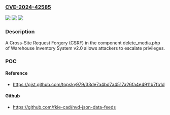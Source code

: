 ### [CVE-2024-42585](https://cve.mitre.org/cgi-bin/cvename.cgi?name=CVE-2024-42585)
![](https://img.shields.io/static/v1?label=Product&message=n%2Fa&color=blue)
![](https://img.shields.io/static/v1?label=Version&message=n%2Fa&color=blue)
![](https://img.shields.io/static/v1?label=Vulnerability&message=n%2Fa&color=brighgreen)

### Description

A Cross-Site Request Forgery (CSRF) in the component delete_media.php of Warehouse Inventory System v2.0 allows attackers to escalate privileges.

### POC

#### Reference
- https://gist.github.com/topsky979/33de7a4bd7a4517a26fa4e4911b7fb1d

#### Github
- https://github.com/fkie-cad/nvd-json-data-feeds

